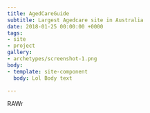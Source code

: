 ```yaml
---
title: AgedCareGuide
subtitle: Largest Agedcare site in Australia
date: 2018-01-25 00:00:00 +0000
tags:
- site
- project
gallery:
- archetypes/screenshot-1.png
body:
- template: site-component
  body: Lol Body text

---
```

RAWr